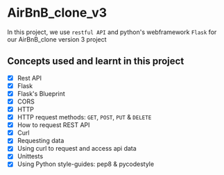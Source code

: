 # AirBnB_clone_v3

In this project, we use `restful API` and python's webframework `Flask` for our AirBnB_clone version 3 project

## Concepts used and learnt in this project

- [x] Rest API
- [x] Flask
- [x] Flask's Blueprint
- [x] CORS
- [x] HTTP
- [x] HTTP request methods: `GET`, `POST`, `PUT` & `DELETE`
- [x] How to request REST API
- [x] Curl
- [x] Requesting data
- [x] Using curl to request and access api data
- [x] Unittests
- [x] Using Python style-guides: pep8 & pycodestyle